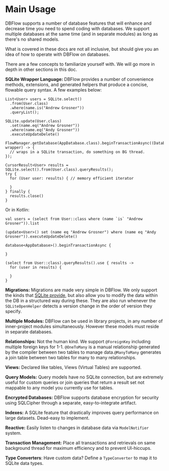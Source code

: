 # Main Usage

DBFlow supports a number of database features that will enhance and decrease time you need to spend coding with databases. We support multiple databases at the same time \(and in separate modules\) as long as there's no shared models.

What is covered in these docs are not all inclusive, but should give you an idea of how to operate with DBFlow on databases.

There are a few concepts to familiarize yourself with. We will go more in depth in other sections in this doc.

**SQLite Wrapper Language:** DBFlow provides a number of convenience methods, extensions, and generated helpers that produce a concise, flowable query syntax. A few examples below:

```text
List<User> users = SQLite.select()
  .from(User.class)
  .where(name.is("Andrew Grosner"))
  .queryList();

SQLite.update(User.class)
  .set(name.eq("Andrew Grosner"))
  .where(name.eq("Andy Grosner"))
  .executeUpdateDelete()

FlowManager.getDatabase(AppDatabase.class).beginTransactionAsync((DatabaseWrapper wrapper) -> {
  // wraps in a SQLite transaction, do something on BG thread.
});

CursorResult<User> results = SQLite.select().from(User.class).queryResults();
try {
  for (User user: results) { // memory efficient iterator

  }
} finally {
  results.close()
}
```

Or in Kotlin:

```text
val users = (select from User::class where (name `is` "Andrew Grosner")).list

(update<User>() set (name eq "Andrew Grosner") where (name eq "Andy Grosner")).executeUpdateDelete()

database<AppDatabase>().beginTransactionAsync {

}

(select from User::class).queryResults().use { results ->
  for (user in results) { 

  }
}
```

**Migrations:** Migrations are made very simple in DBFlow. We only support the kinds that [SQLite provide](https://sqlite.org/lang_altertable.html), but also allow you to modify the data within the DB in a structured way during these. They are also run whenever the `SQLiteOpenHelper` detects a version change in the order of version they specify.

**Multiple Modules:** DBFlow can be used in library projects, in any number of inner-project modules simultaneously. However these models must reside in separate databases.

**Relationships:** Not the human kind. We support `@ForeignKey` including multiple foreign keys for 1-1. `@OneToMany` is a manual relationship generated by the compiler between two tables to manage data.`@ManyToMany` generates a join table between two tables for many to many relationships.

**Views:** Declared like tables, Views \(Virtual Tables\) are supported.

**Query Models:** Query models have no SQLite connection, but are extremely useful for custom queries or join queries that return a result set not mappable to any model you currently use for tables.

**Encrypted Databases:** DBFlow supports database encryption for security using SQLCipher through a separate, easy-to-integrate artifact.

**Indexes:** A SQLite feature that drastically improves query performance on large datasets. Dead-easy to implement.

**Reactive:** Easily listen to changes in database data via `ModelNotifier` system.

**Transaction Management:** Place all transactions and retrievals on same background thread for maximum efficiency and to prevent UI-hiccups.

**Type Converters**: Have custom data? Define a `TypeConverter` to map it to SQLite data types.

